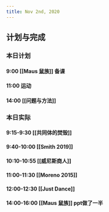 ```yaml
---
title: Nov 2nd, 2020
---
```


## 计划与完成
### 本日计划
#### 9:00 [[Maus 鼠族]] 备课
#### 11:00 运动
#### 14:00 [[问题与方法]]
### 本日实际
#### 9:15-9:30 [[共同体的焚毁]]
#### 9:40-10:00 [[Smith 2019]]
#### 10:10-10:55 [[威尼斯商人]]
#### 11:00-11:30 [[Moreno 2015]]
#### 12:00-12:30 [[Just Dance]]
#### 14:00-16:00 [[Maus 鼠族]] ppt做了一半
####
####
##
